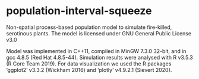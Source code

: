 # population-interval-squeeze



Non-spatial process-based population model to simulate fire-killed, serotinous plants. The model is licensed under GNU General Public License v3.0

Model was implemented in C++11, compiled in MinGW 7.3.0 32-bit, and in gcc 4.8.5 (Red Hat 4.8.5-44). Simulation results were analysed with R v3.5.3 (R Core Team 2019). For data visualization we used the R packages ‘ggplot2’ v3.3.2 (Wickham 2016) and ‘plotly’ v4.9.2.1 (Sievert 2020).
